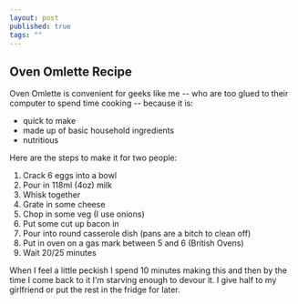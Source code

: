 ```yaml
---
layout: post
published: true
tags: ""
---
```


## Oven Omlette Recipe

Oven Omlette is convenient for geeks like me -- who are too glued to their computer to spend time cooking -- because it is:

- quick to make
- made up of basic household ingredients
- nutritious

Here are the steps to make it for two people:

1.  Crack 6 eggs into a bowl
2.  Pour in 118ml (4oz) milk 
3.  Whisk together
4.  Grate in some cheese
5.  Chop in some veg (I use onions)
6.  Put some cut up bacon in 
7.  Pour into round casserole dish (pans are a bitch to clean off)
8.  Put in oven on a gas mark between 5 and 6 (British Ovens)
9.  Wait 20/25 minutes

When I feel a little peckish I spend 10 minutes making this and then by the time I come back to it I'm starving enough to devour it. I give half to my girlfriend or put the rest in the fridge for later.